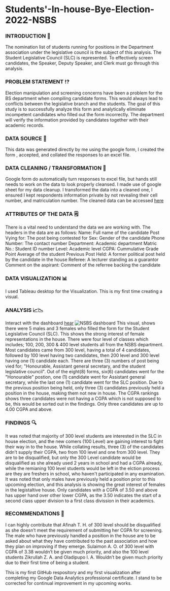 # Students'-In-house-Bye-Election-2022-NSBS
### INTRODUCTION 📕 
The nomination list of students running for positions in the Department association under the legislative council is the subject of this analysis.
The Student Legislative Council (SLC) is represented. To effectively screen candidates, the Speaker, Deputy Speaker, and Clerk must go through this analysis.
### PROBLEM STATEMENT ⁉️
Election manipulation and screening concerns have been a problem for the BS department when compiling candidate forms. This would always lead to conflicts between the legislative branch and the students.
The goal of this study is to successfully analyze this form and analytically eliminate incompetent candidates who filled out the form incorrectly. The department will verify the information provided by candidates together with their academic records.
### DATA SOURCE 🔎
This data was generated directly by me using the google form, I created the form , accepted, and collated the responses to an excel file.
### DATA CLEANING / TRANSFORMATION 🛁
Google form do automatically turn responses to excel file, but hands still needs to work on the data to look properly cleansed. I made use of google sheet for my data cleanup.
I transformed the data into a cleaned one, I ensured I kept respondents information private by not revealing their cell number, and matriculation number.
The cleaned data can be accessed [here](https://docs.google.com/spreadsheets/d/134OgnPU8kvv6gmI2468_cs_WrQUXOvgF/edit?usp=sharing&ouid=111812501831188990191&rtpof=true&sd=true)
### ATTRIBUTES OF THE DATA 🗒
There is a vital need to understand the data we are working with. The headers in the data are as follows:
Name:	Full name of the candidate
Post Vying for:	The post being contested for
Sex: Gender of the candidate
Phone Number:	The contact number
Department: Academic department	
Matric No.:	Student ID number
Level:	Academic level
CGPA:	Cummulative Grade Point Average of the student
Previous Post Held:	A former political post held by the candidate in the house
Referee: A lecturer standing as a guarantor
Comment on the aspirant: Comment of the referree backing the candidate
### DATA VISUALIZATION 📊
I used Tableau desktop for the Visualization. This is my first time creating a visual.
### ANALYSIS 📈📉
Interact with the dashboard [hear](https://public.tableau.com/views/NSBSReport/Dashboard1?:language=en-US&publish=yes&:display_count=n&:origin=viz_share_link)
![NSBS dashboard](https://user-images.githubusercontent.com/101089830/181726420-56bed7ee-c1a1-4d22-b0ad-37dbd68a63d8.jpg)
This visual, shows there were 5 males and 3 females who filled the form for the Student Legislative Council (SLC). This shows the strong interest of female representations in the house.
There were four level of classes which includes; 100, 200, 300 & 400 level students all from the NSBS department. Most candidates came from 300 level, having a total of  4 candidates, followed by 100 level having two candidates, then 200 level and 300 level having one (1) candidate each.
There are three (3) numbers of post being vied for; "Honourable, Assistant general secretary, and the student legislative council". Out of the eight(8) forms, six(6) candidates went for the "Honourable" postion, one (1) candidate went for Assistant general secretary, while the last one (1) candidate went for the SLC position.
Due to the previous position being held, only three (3) candidates previously held a position in the house, making them not new in house.
The CGPA rankings shows three candidates were not having a CGPA which is not supposed to be, this would be sorted out in the findings. Only three candidates are up to 4.00 CGPA and above.
### FINDINGS 🔍
It was noted that majority of 300 level students are interested in the SLC in house election, and the new comers (100 Level) are gaining interest to fight their way in to the house.
While collating results, three (3) of the candidates didn’t supply their CGPA, two from 100 level and one from 300 level. They are to be disqualified, but only the 300 Level candidate would be disqualified as she already used 2 years in school and had a CGPA already, while the remianing 100 level students would be left in the elction process are they are freshers in school, who haven't participated in any examination.
It was noted that only males have previously held a position prior to this upcoming election, and this analysis is showing the great interest of females in the legistaltive house.
Only candidates with a CGPA of 3.50 and above has upper hand over other lower CGPA, as the 3.50 indicates the start of a second class upper division to a first class divission in their academics. 
### RECOMMENDATIONS 📝
I can highly contribute that Afinah T. H. of 300 level should be disqualified as she doesn’t meet the requirement of submitting her CGPA for screening.
The male who have previously handled a position in the house are to be asked about what they have contributed to the past association and how they plan on improving if they emerge.
Sulaimon A. O. of 300 level with CGPA of 3.38 wouldn’t be given much priority, and also the 100 level students Zikrullah Z. A. and Oladipupo I. A. Wouldn’t be given much priority due to their first time of being a student.


This is my first GitHub respository and my first visualization after completing my Google Data Analytics professional certificate.
I stand to be corrected for continual improvement in my upcoming works.
